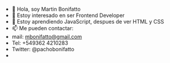 - 👋 Hola, soy Martin Bonifatto
- 👀 Estoy interesado en ser Frontend Developer
- 🌱 Estoy aprendiendo JavaScript, despues de ver HTML y CSS
- 📫 Me pueden contactar:
-   mail: mbonifatto@gmail.com
-   Tel: +549362 4210283
-   Twitter: @pachobonifatto
-   

